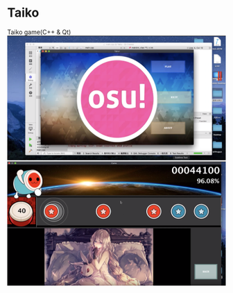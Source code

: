 # Taiko
Taiko game(C++ &amp; Qt)
![image](https://github.com/flicker8815/Taiko/blob/master/螢幕快照%202019-12-02%20下午10.06.46.png)
![image](https://github.com/flicker8815/Taiko/blob/master/螢幕快照%202019-12-02%20下午10.08.50.png)
